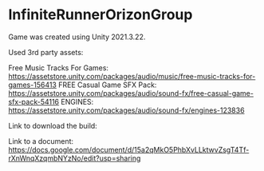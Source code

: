 # InfiniteRunnerOrizonGroup

Game was created using Unity 2021.3.22.

Used 3rd party assets:

Free Music Tracks For Games: 
https://assetstore.unity.com/packages/audio/music/free-music-tracks-for-games-156413
FREE Casual Game SFX Pack: 
https://assetstore.unity.com/packages/audio/sound-fx/free-casual-game-sfx-pack-54116
ENGINES: 
https://assetstore.unity.com/packages/audio/sound-fx/engines-123836

Link to download the build:

Link to a document: 
https://docs.google.com/document/d/15a2qMkO5PhbXvLLktwvZsgT4Tf-rXnWnqXzqmbNYzNo/edit?usp=sharing
